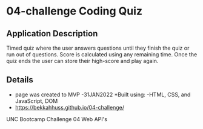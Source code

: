 # 04-challenge Coding Quiz 

## Application Description 

Timed quiz where the user answers questions until they finish the quiz or run out of questions. Score is calculated using any remaining time. Once the quiz ends the user can store their high-score and play again. 

## Details 
* page was created to MVP -31JAN2022
*Built using: 
 -HTML, CSS, and JavaScript, DOM 
* https://bekkahhuss.github.io/04-challenge/

UNC Bootcamp Challenge 04 Web API's
